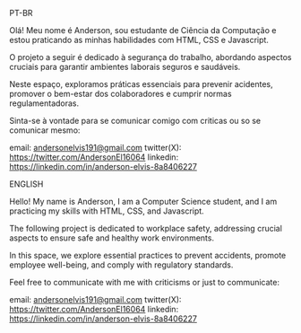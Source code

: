 PT-BR 

Olá! Meu nome é Anderson, sou estudante de Ciência da Computação e estou praticando as minhas habilidades com HTML, CSS e Javascript.

O projeto a seguir é dedicado à segurança do trabalho, abordando aspectos cruciais para garantir ambientes laborais seguros e saudáveis.

Neste espaço, exploramos práticas essenciais para prevenir acidentes, promover o bem-estar dos colaboradores e cumprir normas regulamentadoras.

Sinta-se à vontade para se comunicar comigo com criticas ou so se comunicar mesmo:

email: andersonelvis191@gmail.com
twitter(X): https://twitter.com/AndersonEl16064
linkedin: https://linkedin.com/in/anderson-elvis-8a8406227


ENGLISH 

Hello! My name is Anderson, I am a Computer Science student, and I am practicing my skills with HTML, CSS, and Javascript.

The following project is dedicated to workplace safety, addressing crucial aspects to ensure safe and healthy work environments.

In this space, we explore essential practices to prevent accidents, promote employee well-being, and comply with regulatory standards.

Feel free to communicate with me with criticisms or just to communicate:

email: andersonelvis191@gmail.com
twitter(X): https://twitter.com/AndersonEl16064
linkedin: https://linkedin.com/in/anderson-elvis-8a8406227

